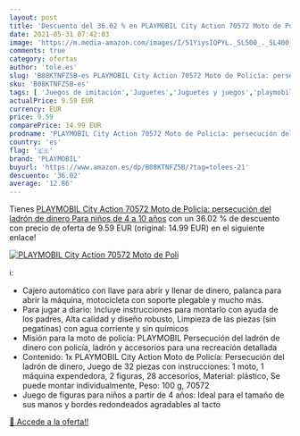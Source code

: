 ```yaml
---
layout: post
title: 'Descuento del 36.02 % en PLAYMOBIL City Action 70572 Moto de Poli'
date: 2021-05-31 07:42:03
image: 'https://m.media-amazon.com/images/I/51YiysIQPYL._SL500_._SL400_.jpg'
comments: true
category: ofertas
author: 'tole.es'
slug: 'B08KTNFZ5B-es PLAYMOBIL City Action 70572 Moto de Policía: persecución...'
sku: 'B08KTNFZ5B-es'
tags: [ 'Juegos de imitación','Juguetes','Juguetes y juegos','playmobil', ]
actualPrice: 9.59 EUR
currency: EUR
price: 9.59
comparePrice: 14.99 EUR
prodname: 'PLAYMOBIL City Action 70572 Moto de Policía: persecución del ladrón de dinero  Para niños de 4 a 10 años'
country: 'es'
flag: '🇪🇸'
brand: 'PLAYMOBIL'
buyurl: 'https://www.amazon.es/dp/B08KTNFZ5B/?tag=tolees-21'
descuento: '36.02'
average: '12.86'
---
```


Tienes [PLAYMOBIL City Action 70572 Moto de Policía: persecución del ladrón de dinero  Para niños de 4 a 10 años](https://www.amazon.es/dp/B08KTNFZ5B/?tag=tolees-21) con un 36.02 % de descuento con precio de oferta de 9.59 EUR (original: 14.99 EUR) en el siguiente enlace!

[![PLAYMOBIL City Action 70572 Moto de Poli](https://m.media-amazon.com/images/I/51YiysIQPYL._SL500_._SL400_.jpg)](https://www.amazon.es/dp/B08KTNFZ5B/?tag=tolees-21)

ℹ️:

- Cajero automático con llave para abrir y llenar de dinero, palanca para abrir la máquina, motocicleta con soporte plegable y mucho más.
- Para jugar a diario: Incluye instrucciones para montarlo con ayuda de los padres, Alta calidad y diseño robusto, Limpieza de las piezas (sin pegatinas) con agua corriente y sin químicos
- Misión para la moto de policía: PLAYMOBIL Persecución del ladrón de dinero con policía, ladrón y accesorios para una recreación detallada
- Contenido: 1x PLAYMOBIL City Action Moto de Policía: Persecución del ladrón de dinero, Juego de 32 piezas con instrucciones: 1 moto, 1 máquina expendedora, 2 figuras, 28 accesorios, Material: plástico, Se puede montar individualmente, Peso: 100 g, 70572
- Juego de figuras para niños a partir de 4 años: Ideal para el tamaño de sus manos y bordes redondeados agradables al tacto

[🛒 Accede a la oferta!!](https://www.amazon.es/dp/B08KTNFZ5B/?tag=tolees-21)
